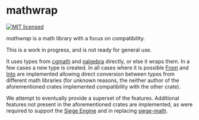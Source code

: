 # mathwrap

[![MIT licensed](https://img.shields.io/badge/license-MIT-blue.svg)](./LICENSE)

*mathwrap* is a math library with a focus on compatibility.

This is a work in progress, and is not ready for general use.

It uses types from [cgmath](https://crates.io/crates/cgmath) and
[nalgebra](https://crates.io/crates/nalgebra) directly, or else it
wraps them.  In a few cases a new type is created. In all cases where
it is possible [From](https://doc.rust-lang.org/std/convert/trait.From.html)
and [Into](https://doc.rust-lang.org/std/convert/trait.Into.html) are
implemented allowing direct conversion between types from different
math libraries (for unknown reasons, the neither author of the aforementioned
crates implemented compatibility with the other crate).

We attempt to eventually provide a superset of the features.  Additional features
not present in the aforementioned crates are implemented, as were required to
support the [Siege Engine](https://github.com/SiegeEngine) and in replacing
[siege-math](https://github.com/SiegeEngine/siege-math).
